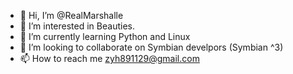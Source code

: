 - 👋 Hi, I’m @RealMarshalle
- 👀 I’m interested in Beauties.
- 🌱 I’m currently learning Python and Linux
- 💞️ I’m looking to collaborate on Symbian develpors (Symbian ^3)
- 📫 How to reach me zyh891129@gmail.com

<!---
RealMarshalle/RealMarshalle is a ✨ special ✨ repository because its `README.md` (this file) appears on your GitHub profile.
You can click the Preview link to take a look at your changes.
--->
